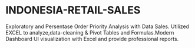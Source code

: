 # INDONESIA-RETAIL-SALES
Exploratory and Persentase Order Priority Analysis with Data Sales. Utilized EXCEL to analyze,data-cleaning &amp; Pivot Tables and Formulas.Modern Dashboard UI visualization with Excel and provide professional reports.
